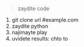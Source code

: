 > zaydite code 
1. git clone url #example.com
2. zaydite python
3. najimayte play
4. uvidete results: chto to